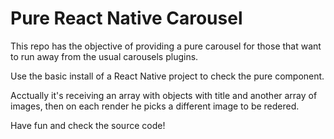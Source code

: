 # Pure React Native Carousel

This repo has the objective of providing a pure carousel for those that want to run away from the usual carousels plugins.

Use the basic install of a React Native project to check the pure component.

Acctually it's receiving an array with objects with title and another array of images, then on each render he picks a different image to be redered.

Have fun and check the source code!

